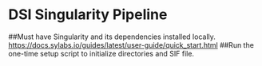 # DSI Singularity Pipeline
##Must have Singularity and its dependencies installed locally.
https://docs.sylabs.io/guides/latest/user-guide/quick_start.html
##Run the one-time setup script to initialize directories and SIF file.
